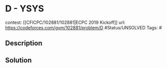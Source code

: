 # D - YSYS

contest: [[CFICPC/102881/102881|ECPC 2019 Kickoff]]
url: https://codeforces.com/gym/102881/problem/D
#Status/UNSOLVED
Tags: #

## Description

## Solution

